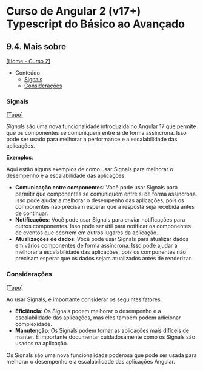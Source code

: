 # Curso de Angular 2 (v17+) Typescript do Básico ao Avançado

## 9.4. Mais sobre
[[Home - Curso 2]](../../README.md#curso-2)<br />

- Conteúdo
  - [Signals](#signals)
  - [Considerações](#considerações)

### Signals
[[Topo]](#)<br />

*Signals* são uma nova funcionalidade introduzida no Angular 17 que permite que os componentes se comuniquem entre si de forma assíncrona. Isso pode ser usado para melhorar a performance e a escalabilidade das aplicações.

**Exemplos**:

Aqui estão alguns exemplos de como usar Signals para melhorar o desempenho e a escalabilidade das aplicações:

- **Comunicação entre componentes**: Você pode usar Signals para permitir que componentes se comuniquem entre si de forma assíncrona. Isso pode ajudar a melhorar o desempenho das aplicações, pois os componentes não precisam esperar que a resposta seja recebida antes de continuar.
- **Notificações**: Você pode usar Signals para enviar notificações para outros componentes. Isso pode ser útil para notificar os componentes de eventos que ocorrem em outros lugares da aplicação.
- **Atualizações de dados**: Você pode usar Signals para atualizar dados em vários componentes de forma assíncrona. Isso pode ajudar a melhorar a escalabilidade das aplicações, pois os componentes não precisam esperar que os dados sejam atualizados antes de renderizar.

### Considerações
[[Topo]](#)<br />

Ao usar Signals, é importante considerar os seguintes fatores:
- **Eficiência**: Os Signals podem melhorar o desempenho e a escalabilidade das aplicações, mas eles também podem adicionar complexidade.
- **Manutenção**: Os Signals podem tornar as aplicações mais difíceis de manter. É importante documentar cuidadosamente como os Signals são usados na aplicação.

Os Signals são uma nova funcionalidade poderosa que pode ser usada para melhorar o desempenho e a escalabilidade das aplicações Angular.
